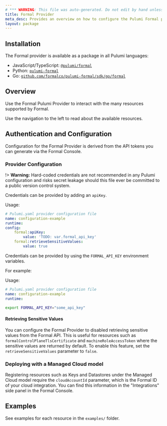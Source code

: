 ```yaml
---
# *** WARNING: This file was auto-generated. Do not edit by hand unless you're certain you know what you are doing! ***
title: Formal Provider
meta_desc: Provides an overview on how to configure the Pulumi Formal provider.
layout: package
---
```


## Installation

The Formal provider is available as a package in all Pulumi languages:

* JavaScript/TypeScript: [`@pulumi/formal`](https://www.npmjs.com/package/@pulumi/formal)
* Python: [`pulumi-formal`](https://pypi.org/project/pulumi-formal/)
* Go: [`github.com/formalco/pulumi-formal/sdk/go/formal`](https://github.com/pulumi/pulumi-formal)

## Overview

Use the Formal Pulumi Provider to interact with the
many resources supported by Formal.

Use the navigation to the left to read about the available resources.
## Authentication and Configuration

Configuration for the Formal Provider is derived from the API tokens you can generate via the Formal Console.
### Provider Configuration

!> **Warning:** Hard-coded credentials are not recommended in any Pulumi
configuration and risks secret leakage should this file ever be committed to a
public version control system.

Credentials can be provided by adding an `apiKey`.

Usage:

```yaml
# Pulumi.yaml provider configuration file
name: configuration-example
runtime:
config:
    formal:apiKey:
        value: 'TODO: var.formal_api_key'
    formal:retrieveSensitiveValues:
        value: true

```

Credentials can be provided by using the `FORMAL_API_KEY` environment variables.

For example:

Usage:

```yaml
# Pulumi.yaml provider configuration file
name: configuration-example
runtime:

```

```bash
export FORMAL_API_KEY="some_api_key"
```
#### Retrieving Sensitive Values

You can configure the Formal Provider to disabled retrieving sensitive values from the Formal API. This is useful for resources such as `formalControlPlaneTlsCertificate` and `machineRoleAccessToken` where the sensitive values are returned by default. To enable this feature, set the `retrieveSensitiveValues` parameter to `false`.
### Deploying with a Managed Cloud model

Registering resources such as Keys and Datastores under the Managed Cloud model require the `cloudAccountId` parameter, which is the Formal ID of your cloud integration. You can find this information in the "Integrations" side panel in the Formal Console.
## Examples

See examples for each resource in the `examples/` folder.